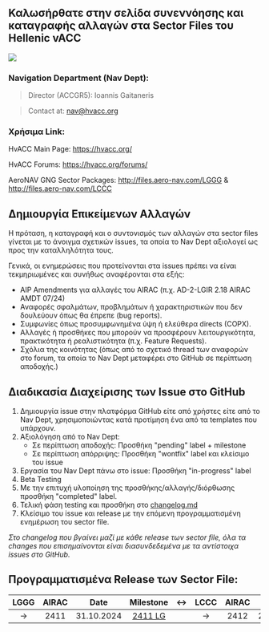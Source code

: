 ## Καλωσήρθατε στην σελίδα συνεννόησης και καταγραφής αλλαγών στα Sector Files του Hellenic vACC 
<img src="https://hvacc.org/uploads/monthly_2019_02/hvacc-logo-1-1.png.8ecd658f966d7ab047b8c305c623ece1.png" width="auto">

### Navigation Department (Nav Dept):
> Director (ACCGR5): Ioannis Gaitaneris

> Contact at: nav@hvacc.org

### Χρήσιμα Link:
HvACC Main Page: https://hvacc.org/

HvACC Forums: https://hvacc.org/forums/

AeroNAV GNG Sector Packages: http://files.aero-nav.com/LGGG & http://files.aero-nav.com/LCCC

## Δημιουργία Επικείμενων Αλλαγών

Η πρόταση, η καταγραφή και ο συντονισμός των αλλαγών στα sector files γίνεται με το άνοιγμα σχετικών issues, τα οποία το Nav Dept αξιολογεί ως προς την καταλληλότητα τους. 

Γενικά, οι ενημερώσεις που προτείνονται στα issues πρέπει να είναι τεκμηριωμένες και συνήθως αναφέρονται στα εξής:

-  AIP Amendments για αλλαγές του AIRAC (π.χ. AD-2-LGIR 2.18 AIRAC AMDT 07/24)
-  Αναφορές σφαλμάτων, προβλημάτων ή χαρακτηριστικών που δεν δουλεύουν όπως θα έπρεπε (bug reports).
-  Συμφωνίες όπως προσυμφωνημένα ύψη ή ελεύθερα directs (COPX).
-  Αλλαγές ή προσθήκες που μπορούν να προσφέρουν λειτουργικότητα, πρακτικότητα ή ρεαλιστικότητα (π.χ. Feature Requests).
-  Σχόλια της κοινότητας (όπως από το σχετικό thread των αναφορών στο forum, τα οποία το Nav Dept μεταφέρει στο GitHub σε περίπτωση αποδοχής.)

## Διαδικασία Διαχείρισης των Issue στο GitHub

1.  Δημιουργία issue στην πλατφόρμα GitHub είτε από χρήστες είτε από το Nav Dept, χρησιμοποιώντας κατά προτίμηση ένα από τα templates που υπάρχουν.
2.  Αξιολόγηση από το Nav Dept:
     -  Σε περίπτωση αποδοχής: Προσθήκη "pending" label + milestone
     -  Σε περίπτωση απόρριψης: Προσθήκη "wontfix" label και κλείσιμο του issue
3.  Εργασία του Nav Dept πάνω στο issue: Προσθήκη "in-progress" label
4.  Beta Testing
5.  Με την επιτυχή υλοποίηση της προσθήκης/αλλαγής/διόρθωσης προσθήκη "completed" label.
6.  Τελική φάση testing και προσθήκη στο [changelog.md](https://github.com/hvacc/Sector-File/blob/master/changelog.md)
7.  Κλείσιμο του issue και release με την επόμενη προγραμματισμένη ενημέρωση του sector file.


*Στο changelog που βγαίνει μαζί με κάθε release των sector file, όλα τα changes που επισημαίνονται είναι διασυνδεδεμένα με τα αντίστοιχα issues στο GitHub.*


## Προγραμματισμένα Release των Sector File:

| LGGG | AIRAC   | Date              | Milestone            |  ↔  | LCCC | AIRAC   | Date              | Milestone         |
| :-:  | :-----: | :---------------: | :---------------:    | :-: | :-:  |:-----:  | :---------------: | :---------------: |
| →    | 2411    | 31.10.2024        | [2411 LG](https://github.com/hvacc/Sector-File/milestone/17) |     | →    | 2412    | 28.11.2024 | [2412 LC](https://github.com/hvacc/Sector-File/milestone/18) |




